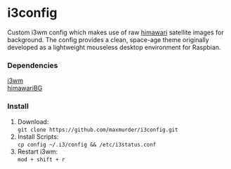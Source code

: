 # i3config

Custom i3wm config which makes use of raw <a href="https://github.com/maxmurder/himawari">himawari</a> satellite images for background. The config provides a clean, space-age theme originally developed as a lightweight mouseless desktop environment for Raspbian.

### Dependencies

 <a href="https://i3wm.org/">i3wm</a>\
 <a href="https://github.com/maxmurder/himawari">himawariBG</a>

### Install

 1. Download:\
    `git clone https://github.com/maxmurder/i3config.git`
 2. Install Scripts:\
    `cp config ~/.i3/config && /etc/i3status.conf`
 3. Restart i3wm:\
    `mod + shift + r`
